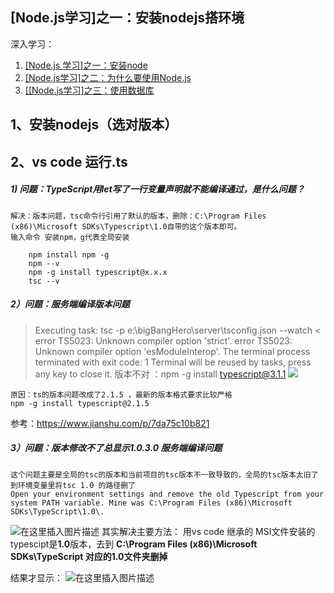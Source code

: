 [Node.js学习]之一：安装nodejs搭环境
------------------------

深入学习：
 1. [\[Node.js 学习\]之一：安装node](https://github.com/ToSaySomething/Node.jsStudying/raw/master/%5BNode.js学习%5D之一：安装nodejs搭环境.md)
 2. [\[Node.js学习\]之二：为什么要使用Node.js](https://github.com/ToSaySomething/Node.jsStudying/raw/master/%5BNode.js学习%5D之二：为什么要使用Node.js.md)
 3. [\[[Node.js学习]之三：使用数据库](https://github.com/ToSaySomething/Node.jsStudying/raw/master/%5BNode.js学习%5D之三：使用数据库.md)

## 1、安装nodejs（选对版本）
## 2、vs code 运行.ts
##### 1) 问题：TypeScript用let写了一行变量声明就不能编译通过，是什么问题？
	解决：版本问题，tsc命令行引用了默认的版本，删除：C:\Program Files (x86)\Microsoft SDKs\Typescript\1.0自带的这个版本即可。
	输入命令 安装npm，g代表全局安装
```
	npm install npm -g
	npm --v
	npm -g install typescript@x.x.x
	tsc --v
```
##### 2）问题：服务端编译版本问题
> Executing task: tsc -p e:\bigBangHero\server\tsconfig.json --watch <
> error TS5023: Unknown compiler option 'strict'.
> error TS5023: Unknown compiler option 'esModuleInterop'.
> The terminal process terminated with exit code: 1
> Terminal will be reused by tasks, press any key to close it.
> 版本不对 ：npm -g install typescript@3.1.1
> ![](https://img-blog.csdnimg.cn/20190731151957217.png)

	原因：ts的版本问题改成了2.1.5 ，最新的版本格式要求比较严格
	npm -g install typescript@2.1.5
参考：https://www.jianshu.com/p/7da75c10b821
##### 3）问题：版本修改不了总显示1.0.3.0 服务端编译问题
	这个问题主要是全局的tsc的版本和当前项目的tsc版本不一致导致的，全局的tsc版本太旧了到环境变量里将tsc 1.0 的路径删了
	Open your environment settings and remove the old Typescript from your system PATH variable. Mine was C:\Program Files (x86)\Microsoft SDKs\TypeScript\1.0\.
![在这里插入图片描述](https://img-blog.csdnimg.cn/2019073115204729.png?x-oss-process=image/watermark,type_ZmFuZ3poZW5naGVpdGk,shadow_10,text_aHR0cHM6Ly9ibG9nLmNzZG4ubmV0L25vX2FsdGVybmFudGl2ZQ==,size_16,color_FFFFFF,t_70)
	其实解决主要方法：
		用vs code 继承的 MSI文件安装的typescipt是**1.0**版本，去到
		**C:\Program Files (x86)\Microsoft SDKs\TypeScript 对应的1.0文件夹删掉**
	
结果才显示：
![在这里插入图片描述](https://img-blog.csdnimg.cn/20190731152111397.png)
